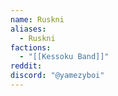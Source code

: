 ```yaml
---
name: Ruskni
aliases:
  - Ruskni
factions:
  - "[[Kessoku Band]]"
reddit: 
discord: "@yamezyboi"
---
```

